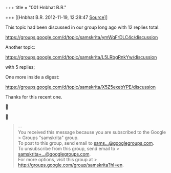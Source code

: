 +++
title = "001 Hnbhat B.R."

+++
[[Hnbhat B.R.	2012-11-19, 12:28:47 [Source](https://groups.google.com/g/samskrita/c/98Dk9TV0WMc)]]



This topic had been discussed in our group long ago with 12 replies total:

  

<https://groups.google.com/d/topic/samskrita/ymWqFrDLC4c/discussion>  

  

Another topic:

  

<https://groups.google.com/d/topic/samskrita/L5LRbgRnkYw/discussion>  

  

with 5 replies;

  

One more inside a digest:

  

<https://groups.google.com/d/topic/samskrita/X5Z5exebYPE/discussion>  

  

Thanks for this recent one.

  

  

  
  





> --  
> You received this message because you are subscribed to the Google > Groups "samskrita" group.  
> To post to this group, send email to [sams...@googlegroups.com]().  
> To unsubscribe from this group, send email to > [samskrita+...@googlegroups.com]().  
> For more options, visit this group at > <http://groups.google.com/group/samskrita?hl=en>.  

  

